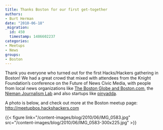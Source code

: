 ```yaml
---
title: Thanks Boston for our first get-together
authors:
- Burt Herman
date: "2010-06-18"
_migration:
  id: 450
  timestamp: 1486602237
categories:
- Meetups
- News
groups:
- Boston
---
```


Thank you everyone who turned out for the first Hacks/Hackers gathering in Boston! We had a great crowd that mixed with attendees from the Knight Foundation&#8217;s conference on the Future of News Civic Media, with people from local news organizations like [The Boston Globe and Boston.com][1], the [Nieman Journalism Lab][2] and also startups like [pinyadda][3].

A photo is below, and check out more at the Boston meetup page: <http://meetupbos.hackshackers.com>

{{< figure link="/content-images/blog/2010/06/IMG\_0583.jpg" src="/content-images/blog/2010/06/IMG\_0583-300x225.jpg" >}}

 [1]: http://boston.com
 [2]: http://niemanlab.org
 [3]: http://www.pinyadda.com/alpha